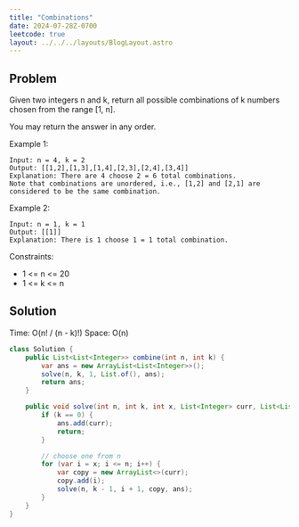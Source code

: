 ```yaml
---
title: "Combinations"
date: 2024-07-28Z-0700
leetcode: true
layout: ../../../layouts/BlogLayout.astro
---
```


## Problem

Given two integers n and k, return all possible combinations of k numbers chosen from the range [1, n].

You may return the answer in any order.

Example 1:

```text
Input: n = 4, k = 2
Output: [[1,2],[1,3],[1,4],[2,3],[2,4],[3,4]]
Explanation: There are 4 choose 2 = 6 total combinations.
Note that combinations are unordered, i.e., [1,2] and [2,1] are considered to be the same combination.
```

Example 2:

```text
Input: n = 1, k = 1
Output: [[1]]
Explanation: There is 1 choose 1 = 1 total combination.
```

Constraints:

- 1 <= n <= 20
- 1 <= k <= n

## Solution

Time: O(n! / (n - k)!)
Space: O(n)

```java
class Solution {
    public List<List<Integer>> combine(int n, int k) {
        var ans = new ArrayList<List<Integer>>();
        solve(n, k, 1, List.of(), ans);
        return ans;
    }

    public void solve(int n, int k, int x, List<Integer> curr, List<List<Integer>> ans) {
        if (k == 0) {
            ans.add(curr);
            return;
        }

        // choose one from n
        for (var i = x; i <= n; i++) {
            var copy = new ArrayList<>(curr);
            copy.add(i);
            solve(n, k - 1, i + 1, copy, ans);
        }
    }
}
```
